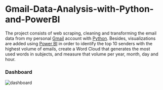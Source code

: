 # Gmail-Data-Analysis-with-Python-and-PowerBI
The project consists of web scraping, cleaning and transforming the email data from my personal [Gmail](https://mail.google.com) account with [Python](https://www.python.org/). Besides, visualizations are added using [Power BI](https://lnkd.in/ewuiReWm) in order to identify the top 10 senders with the highest volume of emails, create a Word Cloud that generates the most used words in subjects, and measure that volume per year, month, day and hour.

### Dashboard
![dashboard](https://user-images.githubusercontent.com/64377961/191599850-de0bd563-ed64-42f1-aebb-02e7897b8528.png)
